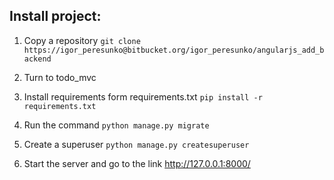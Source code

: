 ## Install project:

1. Copy a repository ```git clone https://igor_peresunko@bitbucket.org/igor_peresunko/angularjs_add_backend```

2. Turn to todo_mvc

3. Install requirements form requirements.txt ```pip install -r requirements.txt```

4. Run the command ```python manage.py migrate```

5. Create a superuser ```python manage.py createsuperuser```

6. Start the server and go to the link http://127.0.0.1:8000/